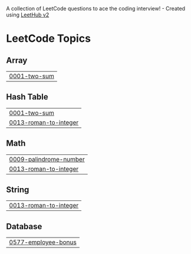 A collection of LeetCode questions to ace the coding interview! - Created using [LeetHub v2](https://github.com/arunbhardwaj/LeetHub-2.0)
<!---LeetCode Topics Start-->
# LeetCode Topics
## Array
|  |
| ------- |
| [0001-two-sum](https://github.com/Satbir-Singh-42/LeetCode-Problems/tree/master/0001-two-sum) |
## Hash Table
|  |
| ------- |
| [0001-two-sum](https://github.com/Satbir-Singh-42/LeetCode-Problems/tree/master/0001-two-sum) |
| [0013-roman-to-integer](https://github.com/Satbir-Singh-42/LeetCode-Problems/tree/master/0013-roman-to-integer) |
## Math
|  |
| ------- |
| [0009-palindrome-number](https://github.com/Satbir-Singh-42/LeetCode-Problems/tree/master/0009-palindrome-number) |
| [0013-roman-to-integer](https://github.com/Satbir-Singh-42/LeetCode-Problems/tree/master/0013-roman-to-integer) |
## String
|  |
| ------- |
| [0013-roman-to-integer](https://github.com/Satbir-Singh-42/LeetCode-Problems/tree/master/0013-roman-to-integer) |
## Database
|  |
| ------- |
| [0577-employee-bonus](https://github.com/Satbir-Singh-42/LeetCode-Problems/tree/master/0577-employee-bonus) |
<!---LeetCode Topics End-->